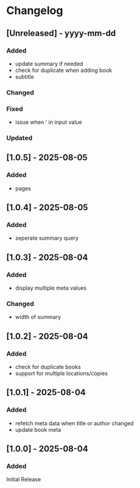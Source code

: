 # Changelog
## [Unreleased] - yyyy-mm-dd

### Added
- update summary if needed
- check for duplicate when adding book
- subtitle

### Changed

### Fixed
- issue when ' in input value

### Updated

## [1.0.5] - 2025-08-05


### Added
- pages

## [1.0.4] - 2025-08-05


### Added
- seperate summary query

## [1.0.3] - 2025-08-04


### Added
- display multiple meta values

### Changed
- width of summary

## [1.0.2] - 2025-08-04


### Added
- check for duplicate books
- support for multiple locations/copies

## [1.0.1] - 2025-08-04


### Added
- refetch meta data when title or author changed
- update book meta

## [1.0.0] - 2025-08-04

### Added
Initial Release